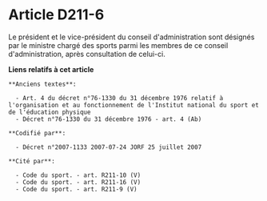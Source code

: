 # Article D211-6

Le président et le vice-président du conseil d'administration sont désignés par le ministre chargé des sports parmi les
membres de ce conseil d'administration, après consultation de celui-ci.

**Liens relatifs à cet article**

	**Anciens textes**:

	  - Art. 4 du décret n°76-1330 du 31 décembre 1976 relatif à l'organisation et au fonctionnement de l'Institut national du sport et de l'éducation physique
	  - Décret n°76-1330 du 31 décembre 1976 - art. 4 (Ab)

	**Codifié par**:

	  - Décret n°2007-1133 2007-07-24 JORF 25 juillet 2007

	**Cité par**:

	  - Code du sport. - art. R211-10 (V)
	  - Code du sport. - art. R211-16 (V)
	  - Code du sport. - art. R211-9 (V)
